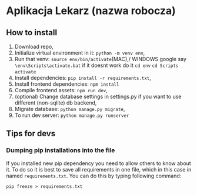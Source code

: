 # Aplikacja Lekarz (nazwa robocza)

## How to install
1. Download repo, 
2. Initialize virtual environment in it: `python -m venv env`,
3. Run that venv: `source env/bin/activate`(MAC),/ 
    WINDOWS google say `\env\Scripts\activate.bat` if it doesnt work do it `cd env` `cd Scripts` `activate`
4. Install dependencies: `pip install -r requirements.txt`,
5. Install frontend dependencies: `npm install`
6. Compile frontend assets: `npm run dev`,
7. (optional) Change database settings in settings.py if you want to use different (non-sqlite) db backend, 
8. Migrate database: `python manage.py migrate`,
9. To run dev server: `python manage.py runserver`

## Tips for devs

### Dumping pip installations into the file
If you installed new pip dependency you need to allow others to know about it. To do so it is best to save all requirements
in one file, which in this case in named `requirements.txt`. You can do this by typing following command: 

`pip freeze > requirements.txt`
